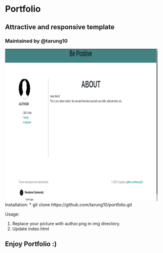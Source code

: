 # Portfolio
## Attractive and responsive template
### Maintained by @tarung10
<img src="screenshot.png" height="500px" width="500px">
<br>
Installation:
   * git clone https://github.com/tarung10/portfolio.git
   
Usage:
   1. Replace your picture with author.png in img directory.
   2. Update index.html
   
## Enjoy Portfolio :)
